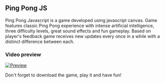 ## **Ping Pong JS**

Ping Pong Javascript is a game developed using javascript canvas. Game features classic Ping Pong experience with intense artificial intelligence, three difficulty levels, great sound effects and fun gameplay. Based on player's feedback game receives new updates every once in a while with a distinct difference between each. 

### Video preview
[![Preview](http://i3.ytimg.com/vi/Jc6GjmQw3eQ/maxresdefault.jpg)](https://www.youtube.com/watch?v=Jc6GjmQw3eQ)

Don't forget to download the game, play it and have fun!
